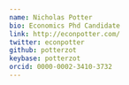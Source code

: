 ```yaml
---
name: Nicholas Potter
bio: Economics Phd Candidate
link: http://econpotter.com/
twitter: econpotter
github: potterzot
keybase: potterzot
orcid: 0000-0002-3410-3732
---
```

